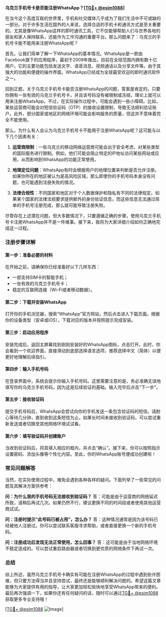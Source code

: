 **乌克兰手机号卡是否能注册WhatsApp？[[TG💪+ @esim1088](https://t.me/s/esim1088)]**

在当今这个高度互联的世界里，手机和社交媒体几乎成为了我们生活中不可或缺的一部分。对于许多生活在国外的人来说，选择合适的手机卡和通讯方式是至关重要的。尤其是像WhatsApp这样的即时通讯工具，它不仅能够帮助人们与世界各地的朋友和家人保持联系，还能作为工作沟通的重要平台。那么问题来了：乌克兰的手机号卡能不能用来注册WhatsApp呢？

首先，让我们简单了解一下WhatsApp的基本情况。WhatsApp是一款由Facebook旗下的应用程序，最初于2009年推出，目前在全球范围内拥有数十亿用户。它的主要功能包括发送文字、语音消息、视频通话以及分享文件等。由于其强大的功能和便捷的操作界面，WhatsApp已经成为全球最受欢迎的即时通讯软件之一。

回到正题，关于乌克兰手机号卡能否注册WhatsApp的问题，答案是肯定的。只要你拥有一张有效的乌克兰手机号卡，并且该号码没有被限制或冻结，理论上就可以用来注册WhatsApp。不过，在实际操作过程中，可能会遇到一些小障碍。比如，某些运营商可能会对短信验证码（OTP）的接收设置限制，导致无法顺利验证账户。此外，部分国家或地区的网络环境可能会影响服务的质量，但这并不意味着完全不能使用。

那么，为什么有人会认为乌克兰手机号卡不能用于注册WhatsApp呢？这可能与以下几个因素有关：

1. **运营商限制**：一些乌克兰的移动网络运营商可能会出于安全考虑，对某些类型的国际服务进行限制。例如，他们可能会阻止特定的IP地址访问某些网站或应用，从而影响到WhatsApp的功能正常使用。

2. **地理定位问题**：WhatsApp有时会根据用户的地理位置来判断是否允许注册。如果你所在的地区被认为是高风险区域，那么即使你的手机号码本身没有问题，也可能遇到注册失败的情况。

3. **法律合规性**：不同国家和地区对于个人数据保护和隐私有不同的法律规定。如果某个国家的法律法规要求提供额外的身份验证信息，而这些信息无法通过简单的手机号注册完成，那么就可能导致注册失败。

尽管存在上述潜在问题，但大多数情况下，只要遵循正确的步骤，使用乌克兰手机号卡注册WhatsApp并不是一件难事。接下来，我将为大家详细介绍如何正确地完成这一过程。

### 注册步骤详解

#### 第一步：准备必要的材料
在开始之前，请确保你已经准备好以下几样东西：
- 一部支持SIM卡的智能手机；
- 一张有效的乌克兰手机号卡；
- 稳定的互联网连接（Wi-Fi或者移动数据）。

#### 第二步：下载并安装WhatsApp
打开你的手机浏览器，搜索“WhatsApp”官方网站，然后点击进入下载页面。根据你的设备类型（安卓或iOS），下载对应的版本并按照提示完成安装。

#### 第三步：启动应用程序
安装完成后，返回主屏幕找到刚刚安装好的WhatsApp图标，点击打开。此时，你会看到一个欢迎界面，直接滑动到底部选择语言选项，推荐选择中文（简体）以便更好地理解后续指引。

#### 第四步：输入手机号码
在登录界面中，系统会提示你输入手机号码。这里需要注意的是，务必准确无误地填写你的乌克兰手机号码，因为这是后续验证的基础。输入完毕后点击“下一步”。

#### 第五步：接收验证码
提交手机号码后，WhatsApp会尝试向你的手机发送一条包含验证码的短信。请耐心等待几分钟，直到收到这条短信为止。如果长时间未接收到验证码，可以尝试重新发送或者切换至其他网络环境试试看。

#### 第六步：填写验证码并创建账户
当收到验证码后，将其填入相应的框内，并点击“确认”。接下来，你可以按照指示设置密码、添加头像等个性化内容。至此，你的WhatsApp账号便成功创建啦！

### 常见问题解答

当然，在实际使用过程中，难免会遇到各种各样的疑问。下面列举了一些常见的问题及其解决方案供参考：

**问：为什么我的手机号码无法接收到验证码？**
答：可能是由于运营商的网络延迟所致，请稍后再试几次。如果仍然不行，建议更换不同的时间段或者使用其他运营商试试。

**问：注册时提示“此号码已被占用”，怎么办？**
答：这种情况通常是因为该号码已经被他人注册过。你可以尝试联系客服寻求帮助，或者直接更换一个新的手机号码。

**问：注册成功后发现无法正常使用，怎么回事？**
答：这可能是由于当地网络环境不稳定造成的。可以尝试重启路由器或者切换到更优质的网络条件下再试一次。

### 总结

综上所述，虽然乌克兰手机号卡确实有可能在注册WhatsApp的过程中遇到些许困难，但只要方法得当并且坚持尝试，最终还是能够顺利解决问题的。希望这篇文章能够为大家提供有用的指导，让大家更加轻松愉快地享受WhatsApp带来的便利。最后再次强调一下，如果你还有任何疑问的话，随时可以通过[TG💪+ @esim1088](https://t.me/s/esim1088)获取更多专业支持哦！

[[TG💪+ @esim1088](https://t.me/s/esim1088) ![Image](https://i.postimg.cc/4NQfJmqS/Snipaste-2025-05-13-00-14-12.png)]